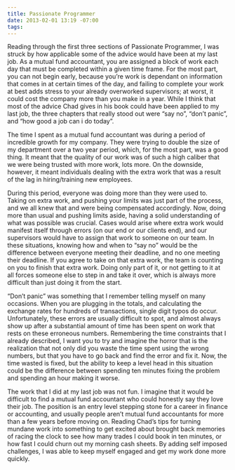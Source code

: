 ```yaml
---
title: Passionate Programmer
date: 2013-02-01 13:19 -07:00
tags:
---
```




Reading through the first three sections of Passionate Programmer, I was struck by how applicable some of the advice would have been at my last job.  As a mutual fund accountant, you are assigned a block of work each day that must be completed within a given time frame.  For the most part, you can not begin early, because you’re work is dependant on information that comes in at certain times of the day, and failing to complete your work at best adds stress to your already overworked supervisors; at worst, it could cost the company more than you make in a year.
While I think that most of the advice Chad gives in his book could have been applied to my last job, the three chapters that really stood out were “say no”, “don’t panic”, and “how good a job can i do today”.  

The time I spent as a mutual fund accountant was during a period of incredible growth for my company.  They were trying to double the size of my department over a two year period, which, for the most part, was a good thing.  It meant that the quality of our work was of such a high caliber that we were being trusted with more work, lots more.  On the downside, however, it meant individuals dealing with the extra work that was a result of the lag in hiring/training new employees.

During this period, everyone was doing more than they were used to.  Taking on extra work, and pushing your limits was just part of the process, and we all knew that and were being compensated accordingly.  Now, doing more than usual and pushing limits aside, having a solid understanding of what was possible was crucial.  Cases would arise where extra work would manifest itself through errors (on our end or our clients end), and our supervisors would have to assign that work to someone on our team.  In these situations, knowing how and when to “say no” would be the difference between everyone meeting their deadline, and no one meeting their deadline.  If you agree to take on that extra work, the team is counting on you to finish that extra work.  Doing only part of it, or not getting to it at all forces someone else to step in and take it over, which is always more difficult than just doing it from the start.

“Don’t panic” was something that I remember telling myself on many occasions.  When you are plugging in the totals, and calculating the exchange rates for hundreds of transactions, single digit typos do occur.  Unfortunately, these errors are usually difficult to spot, and almost always show up after a substantial amount of time has been spent on work that rests on these erroneous numbers.  Remembering the time constraints that I already described, I want you to try and imagine the horror that is the realization that not only did you waste the time spent using the wrong numbers, but that you have to go back and find the error and fix it.  Now, the time wasted is fixed, but the ability to keep a level head in this situation could be the difference between spending ten minutes fixing the problem and spending an hour making it worse.

The work that I did at my last job was not fun.  I imagine that it would be difficult to find a mutual fund accountant who could honestly say they love their job.  The position is an entry level stepping stone for a career in finance or accounting, and usually people aren’t mutual fund accountants for more than a few years before moving on.  Reading Chad’s tips for turning mundane work into something to get excited about brought back memories of racing the clock to see how many trades I could book in ten minutes, or how fast I could churn out my morning cash sheets.  By adding self imposed challenges, I was able to keep myself engaged and get my work done more quickly.